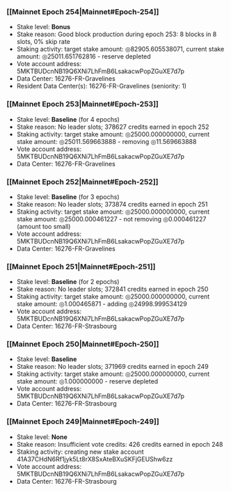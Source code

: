 ### [[Mainnet Epoch 254|Mainnet#Epoch-254]]
* Stake level: **Bonus**
* Stake reason: Good block production during epoch 253: 8 blocks in 8 slots, 0% skip rate
* Staking activity: target stake amount: ◎82905.605538071, current stake amount: ◎25011.651762816 - reserve depleted
* Vote account address: 5MKTBUDcnNB19Q6XNi7LhFmB6LsakacwPopZGuXE7d7p
* Data Center: 16276-FR-Gravelines
* Resident Data Center(s): 16276-FR-Gravelines (seniority: 1)
### [[Mainnet Epoch 253|Mainnet#Epoch-253]]
* Stake level: **Baseline** (for 4 epochs)
* Stake reason: No leader slots; 378627 credits earned in epoch 252
* Staking activity: target stake amount: ◎25000.000000000, current stake amount: ◎25011.569663888 - removing ◎11.569663888
* Vote account address: 5MKTBUDcnNB19Q6XNi7LhFmB6LsakacwPopZGuXE7d7p
* Data Center: 16276-FR-Gravelines
### [[Mainnet Epoch 252|Mainnet#Epoch-252]]
* Stake level: **Baseline** (for 3 epochs)
* Stake reason: No leader slots; 373874 credits earned in epoch 251
* Staking activity: target stake amount: ◎25000.000000000, current stake amount: ◎25000.000461227 - not removing ◎0.000461227 (amount too small)
* Vote account address: 5MKTBUDcnNB19Q6XNi7LhFmB6LsakacwPopZGuXE7d7p
* Data Center: 16276-FR-Gravelines
### [[Mainnet Epoch 251|Mainnet#Epoch-251]]
* Stake level: **Baseline** (for 2 epochs)
* Stake reason: No leader slots; 372841 credits earned in epoch 250
* Staking activity: target stake amount: ◎25000.000000000, current stake amount: ◎1.000465871 - adding ◎24998.999534129
* Vote account address: 5MKTBUDcnNB19Q6XNi7LhFmB6LsakacwPopZGuXE7d7p
* Data Center: 16276-FR-Strasbourg
### [[Mainnet Epoch 250|Mainnet#Epoch-250]]
* Stake level: **Baseline**
* Stake reason: No leader slots; 371969 credits earned in epoch 249
* Staking activity: target stake amount: ◎25000.000000000, current stake amount: ◎1.000000000 - reserve depleted
* Vote account address: 5MKTBUDcnNB19Q6XNi7LhFmB6LsakacwPopZGuXE7d7p
* Data Center: 16276-FR-Strasbourg
### [[Mainnet Epoch 249|Mainnet#Epoch-249]]
* Stake level: **None**
* Stake reason: Insufficient vote credits: 426 credits earned in epoch 248
* Staking activity: creating new stake account 41A37CHdN6Rf1jyk5Lt8rX8SxAteBXuSKFjGEUShw6zz
* Vote account address: 5MKTBUDcnNB19Q6XNi7LhFmB6LsakacwPopZGuXE7d7p
* Data Center: 16276-FR-Strasbourg